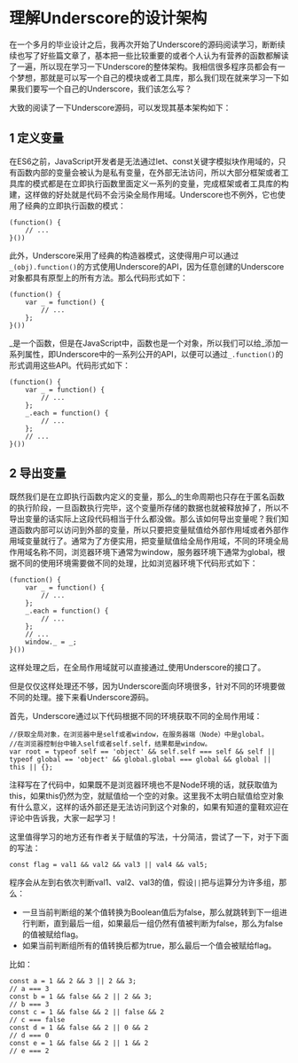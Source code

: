 # 理解Underscore的设计架构

在一个多月的毕业设计之后，我再次开始了Underscore的源码阅读学习，断断续续也写了好些篇文章了，基本把一些比较重要的或者个人认为有营养的函数都解读了一遍，所以现在学习一下Underscore的整体架构。我相信很多程序员都会有一个梦想，那就是可以写一个自己的模块或者工具库，那么我们现在就来学习一下如果我们要写一个自己的Underscore，我们该怎么写？

大致的阅读了一下Underscore源码，可以发现其基本架构如下：

## 1 定义变量

在ES6之前，JavaScript开发者是无法通过let、const关键字模拟块作用域的，只有函数内部的变量会被认为是私有变量，在外部无法访问，所以大部分框架或者工具库的模式都是在立即执行函数里面定义一系列的变量，完成框架或者工具库的构建，这样做的好处就是代码不会污染全局作用域。Underscore也不例外，它也使用了经典的立即执行函数的模式：

    (function() {
        // ...
    }())



此外，Underscore采用了经典的构造器模式，这使得用户可以通过`_(obj).function()`的方式使用Underscore的API，因为任意创建的Underscore对象都具有原型上的所有方法。那么代码形式如下：

    (function() {
        var _ = function() {
            // ...
        };
    }())

_是一个函数，但是在JavaScript中，函数也是一个对象，所以我们可以给_添加一系列属性，即Underscore中的一系列公开的API，以便可以通过`_.function()`的形式调用这些API。代码形式如下：

    (function() {
        var _ = function() {
            // ...
        };
        _.each = function() {
            // ...
        };
        // ...
    }())

## 2 导出变量
既然我们是在立即执行函数内定义的变量，那么_的生命周期也只存在于匿名函数的执行阶段，一旦函数执行完毕，这个变量所存储的数据也就被释放掉了，所以不导出变量的话实际上这段代码相当于什么都没做。那么该如何导出变量呢？我们知道函数内部可以访问到外部的变量，所以只要把变量赋值给外部作用域或者外部作用域变量就行了。通常为了方便实用，把变量赋值给全局作用域，不同的环境全局作用域名称不同，浏览器环境下通常为window，服务器环境下通常为global，根据不同的使用环境需要做不同的处理，比如浏览器环境下代码形式如下：

    (function() {
        var _ = function() {
            // ...
        };
        _.each = function() {
            // ...
        };
        // ...
        window._ = _;
    }())

这样处理之后，在全局作用域就可以直接通过_使用Underscore的接口了。

但是仅仅这样处理还不够，因为Underscore面向环境很多，针对不同的环境要做不同的处理。接下来看Underscore源码。

首先，Underscore通过以下代码根据不同的环境获取不同的全局作用域：

    //获取全局对象，在浏览器中是self或者window，在服务器端（Node）中是global。
	//在浏览器控制台中输入self或者self.self，结果都是window。
	var root = typeof self == 'object' && self.self === self && self || typeof global == 'object' && global.global === global && global || this || {};

注释写在了代码中，如果既不是浏览器环境也不是Node环境的话，就获取值为this，如果this仍然为空，就赋值给一个空的对象。这里我不太明白赋值给空对象有什么意义，这样的话外部还是无法访问到这个对象的，如果有知道的童鞋欢迎在评论中告诉我，大家一起学习！

这里值得学习的地方还有作者关于赋值的写法，十分简洁，尝试了一下，对于下面的写法：

    const flag = val1 && val2 && val3 || val4 && val5;

程序会从左到右依次判断val1、val2、val3的值，假设`||`把与运算分为许多组，那么：
* 一旦当前判断组的某个值转换为Boolean值后为false，那么就跳转到下一组进行判断，直到最后一组，如果最后一组仍然有值被判断为false，那么为false的值被赋给flag。
* 如果当前判断组所有的值转换后都为true，那么最后一个值会被赋给flag。

比如：

    const a = 1 && 2 && 3 || 2 && 3;
    // a === 3
    const b = 1 && false && 2 || 2 && 3;
    // b === 3
    const c = 1 && false && 2 || false && 2
    // c === false
    const d = 1 && false && 2 || 0 && 2
    // d === 0
    const e = 1 && false && 2 || 1 && 2
    // e === 2

